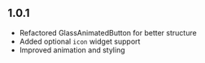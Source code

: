 ## 1.0.1

- Refactored GlassAnimatedButton for better structure
- Added optional `icon` widget support
- Improved animation and styling
